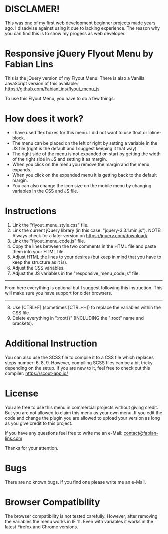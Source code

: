 # DISCLAMER!
This was one of my first web development beginner projects made years ago. I disadvise against using it due to lacking experience. The reason why you can find this is to show my progess as web developer.

# Responsive jQuery Flyout Menu by Fabian Lins
This is the jQuery version of my Flyout Menu. There is also a Vanilla JavaScript version of this available:
https://github.com/FabianLins/flyout_menu_js

To use this Flyout Menu, you have to do a few things:

# How does it work?
- I have used flex boxes for this menu. I did not want to use float or inline-block.
- The menu can be placed on the left or right by setting a variable in the JS file (right is the default and I suggest keeping it that way).
- The right side of the menu is not expanded on start by getting the width of the right side in JS and setting it as margin.
- When you click on the menu you remove the margin and the menu expands.
- When you click on the expanded menu it is getting back to the default margin.
- You can also change the icon size on the mobile menu by changing variables in the CSS and JS file.

# Instructions
1. Link the "flyout_menu_style.css" file.
2. Link the current jQuery library (in this case: "jquery-3.3.1.min.js").
  NOTE: Always check for a later version on https://jquery.com/download/
3. Link the "flyout_menu_code.js" file.
4. Copy the lines between the two comments in the HTML file and paste them into your HTML file.
5. Adjust HTML the lines to your desires (but keep in mind that you have to keep the structure as it is).
6. Adjust the CSS variables.
7. Adjust the JS variables in the "responsive_menu_code.js" file.
_______________________
  From here everything is optional but I suggest following this instruction.
  This will make sure you have support for older browsers.
_______________________  
8. Use [CTRL+F] (sometimes [CTRL+H]) to replace the variables within the CSS file.
9. Delete everything in ":root{}" (INCLUDING the ":root" name and brackets).

# Additional Instruction
You can also use the SCSS file to compile it to a CSS file which replaces steps number: 6, 8, 9.
However, compiling SCSS files can be a bit tricky depending on the setup. If you are new to it, feel free to check out this compiler:
https://scout-app.io/

# License
You are free to use this menu in commercial projects without giving credit.
But you are not allowed to claim this menu as your own menu.
If you edit the code and change the plugin you are allowed to upload your version as long as you give credit to this project.

If you have any questions feel free to write me an e-Mail:
contact@fabian-lins.com

Thanks for your attention.

# Bugs
There are no known bugs. If you find one please write me an e-Mail.

# Browser Compatibility
The browser compatibility is not tested carefully. However, after removing the variables the menu works in IE 11. Even with variables it works in the latest Firefox and Chrome versions.
